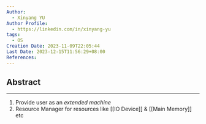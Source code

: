 ```yaml
---
Author:
  - Xinyang YU
Author Profile:
  - https://linkedin.com/in/xinyang-yu
tags:
  - OS
Creation Date: 2023-11-09T22:05:44
Last Date: 2023-12-15T11:56:29+08:00
References: 
---
```

## Abstract
---
1. Provide user as an *extended machine*
2. Resource Manager for resources like [[IO Device]] & [[Main Memory]] etc